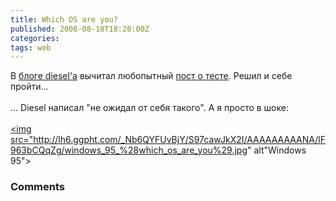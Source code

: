 ```yaml
---
title: Which OS are you?
published: 2008-08-18T18:28:00Z
categories: 
tags: web
---
```


В <a href="http://www.in4.org.ua">блоге diesel'а</a> вычитал любопытный <a href="http://www.in4.org.ua/2007/05/which-os-are-you.html">пост о тесте</a>. Решил и себе пройти...<br /><a name='more'></a><br />... Diesel написал "не ожидал от себя такого". А я просто в шоке:<br /><br /><a href="http://bbspot.com/News/2003/01/os_quiz.php"><img src="http://lh6.ggpht.com/_Nb6QYFUvBjY/S97cawJkX2I/AAAAAAAAANA/lF963bCQqZg/windows_95_%28which_os_are_you%29.jpg" alt"Windows 95"></img></a>

<h3 id='hakyll-convert-comments-title'>Comments</h3>


